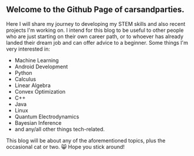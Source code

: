 ## Welcome to the Github Page of carsandparties.

Here I will share my journey to developing my STEM skills and also recent projects I'm working on. I intend for this blog to be useful to other people who are just starting on their own career path, or to whoever has already landed their dream job and can offer advice to a beginner. Some things I'm very interested in:

* Machine Learning
* Android Development
* Python
* Calculus
* Linear Algebra
* Convex Optimization
* C++
* Java
* Linux
* Quantum Electrodynamics
* Bayesian Inference
* and any/all other things tech-related.

This blog will be about any of the aforementioned topics, plus the occasional cat or two. :smile_cat:
Hope you stick around!
